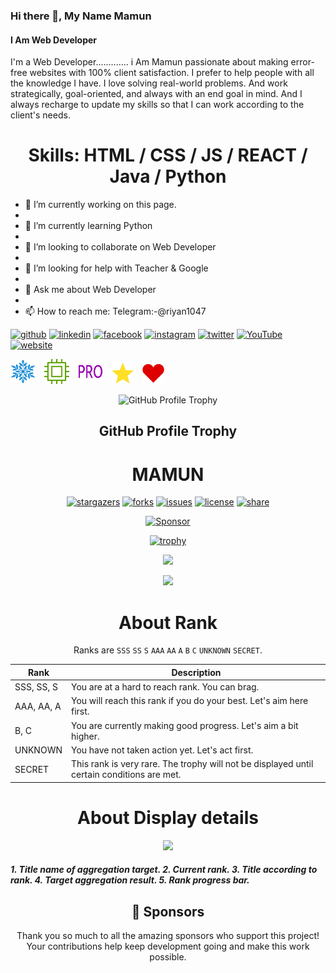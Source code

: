 
### Hi there 👋, My Name Mamun

#### I Am Web Developer

I'm a Web Developer.............
 i Am Mamun passionate about making error-free websites with 100% client satisfaction. I prefer to help people with all the knowledge I have. I love solving real-world problems. And work strategically, goal-oriented, and always with an end goal in mind. And I always recharge to update my skills so that I can work according to the client's needs.

<h1 align="center">Skills: HTML / CSS / JS /  REACT / Java / Python </h1>

- 🔭 I’m currently working on this page.
- 
- 🌱 I’m currently learning Python
- 
- 👯 I’m looking to collaborate on Web Developer
- 
- 🤔 I’m looking for help with Teacher & Google
- 
- 💬 Ask me about Web Developer
- 
- 📫 How to reach me: Telegram:-@riyan1047 


[<img src='https://cdn.jsdelivr.net/npm/simple-icons@3.0.1/icons/github.svg' alt='github' height='40'>](https://github.com/https://github.com/Mamun41-361/Mamun41-361/edit/main/README.md)  [<img src='https://cdn.jsdelivr.net/npm/simple-icons@3.0.1/icons/linkedin.svg' alt='linkedin' height='40'>](https://www.linkedin.com/in/Mdmamun/)  [<img src='https://cdn.jsdelivr.net/npm/simple-icons@3.0.1/icons/facebook.svg' alt='facebook' height='40'>](https://www.facebook.com/Mamun)  [<img src='https://cdn.jsdelivr.net/npm/simple-icons@3.0.1/icons/instagram.svg' alt='instagram' height='40'>](https://www.instagram.com/https://www.instagram.com/riyankhan8844?igsh=MWhkbWU0aDFiNGVxbg%3D%3D&utm_source=qr/)  [<img src='https://cdn.jsdelivr.net/npm/simple-icons@3.0.1/icons/twitter.svg' alt='twitter' height='40'>](https://twitter.com/Mamun)  [<img src='https://cdn.jsdelivr.net/npm/simple-icons@3.0.1/icons/youtube.svg' alt='YouTube' height='40'>](https://www.youtube.com/channel/riyan)  [<img src='https://cdn.jsdelivr.net/npm/simple-icons@3.0.1/icons/icloud.svg' alt='website' height='40'>](Md.Mamun)  


<a href='https://archiveprogram.github.com/'><img src='https://raw.githubusercontent.com/acervenky/animated-github-badges/master/assets/acbadge.gif' width='40' height='40'></a> <a href='https://docs.github.com/en/developers'><img src='https://raw.githubusercontent.com/acervenky/animated-github-badges/master/assets/devbadge.gif' width='40' height='40'></a> <a href='https://github.com/pricing'><img src='https://raw.githubusercontent.com/acervenky/animated-github-badges/master/assets/pro.gif' width='40' height='40'></a> <a href='https://stars.github.com/'><img src='https://raw.githubusercontent.com/acervenky/animated-github-badges/master/assets/starbadge.gif' width='35' height='35'></a> <a href='https://docs.github.com/en/github/supporting-the-open-source-community-with-github-sponsors'><img src='https://raw.githubusercontent.com/acervenky/animated-github-badges/master/assets/sponsorbadge.gif' width='35' height='35'></a> 



<div align="center">
  <img width="140" src="https://user-images.githubusercontent.com/6661165/91657958-61b4fd00-eb00-11ea-9def-dc7ef5367e34.png"  alt="GitHub Profile Trophy"/>
  <h2 align="center">GitHub Profile Trophy</h2>
 <h1 align="center">MAMUN</h1>
 
  <p align="center">
  </d>


<div align="center">

[![stargazers](https://img.shields.io/github/stars/ryo-ma/github-profile-trophy)](https://github.com/ryo-ma/github-profile-trophy/stargazers)
[![forks](https://img.shields.io/github/forks/ryo-ma/github-profile-trophy)](https://github.com/ryo-ma/github-profile-trophy/network/members)
[![issues](https://img.shields.io/github/issues/ryo-ma/github-profile-trophy)](https://github.com/ryo-ma/github-profile-trophy/issues)
[![license](https://img.shields.io/github/license/ryo-ma/github-profile-trophy)](https://github.com/ryo-ma/github-profile-trophy/blob/master/LICENSE)
[![share](https://img.shields.io/twitter/url?style=social&url=https%3A%2F%2Fgithub.com%2Fryo-ma%2Fgithub-profile-trophy)](https://twitter.com/intent/tweet?text=Add%20dynamically%20generated%20GitHub%20Trophy%20on%20your%20readme%0D%0A&url=https%3A%2F%2Fgithub.com%2Fryo-ma%2Fgithub-profile-trophy)

</div>


<div align="center">
  <a href="https://github.com/sponsors/ryo-ma">
    <img src="https://img.shields.io/static/v1?label=Sponsor&message=%E2%9D%A4&logo=GitHub&color=ff69b4" alt="Sponsor"/>
  </a>
</div>




[![trophy](https://github-profile-trophy.vercel.app/?username=ryo-ma)](https://github.com/ryo-ma/github-profile-trophy)

<p align="center">
  <img width="330" src="https://user-images.githubusercontent.com/6661165/91659474-c07f7400-eb0a-11ea-84f2-eb6b42547829.png">
</p>


<p align="center">
  <img width="660" src="https://user-images.githubusercontent.com/31789752/147340893-655b9fa5-138f-4f29-91ec-2a17c93822d1.png">
</p>



# About Rank

Ranks are `SSS` `SS` `S` `AAA` `AA` `A` `B` `C` `UNKNOWN` `SECRET`.

| Rank       | Description                                                                                |
| ---------- | ------------------------------------------------------------------------------------------ |
| SSS, SS, S | You are at a hard to reach rank. You can brag.                                             |
| AAA, AA, A | You will reach this rank if you do your best. Let's aim here first.                        |
| B, C       | You are currently making good progress. Let's aim a bit higher.                            |
| UNKNOWN    | You have not taken action yet. Let's act first.                                            |
| SECRET     | This rank is very rare. The trophy will not be displayed until certain conditions are met. |



# About Display details

<p align="center">
  <img width="220" src="https://user-images.githubusercontent.com/6661165/91642962-6333e600-ea6a-11ea-83af-e371e996bfa6.png" />
</p>
<h5 align="left">
1. Title name of aggregation target.
2. Current rank.
3. Title according to rank.
4. Target aggregation result.
5. Rank progress bar.
</h5>
<h2 align="center">
🙏 Sponsors
</h2>
Thank you so much to all the amazing sponsors who support this project!
Your contributions help keep development going and make this work possible.





